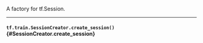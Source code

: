 A factory for tf.Session.
- - -

#### `tf.train.SessionCreator.create_session()` {#SessionCreator.create_session}




